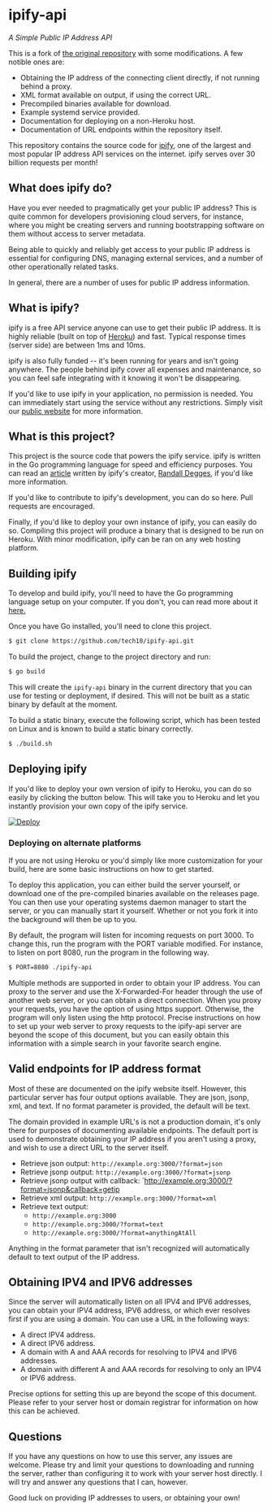# ipify-api

*A Simple Public IP Address API*

This is a fork of [the original repository](https://github.com/rdegges/ipify-api) with some modifications. A few notible ones are:

- Obtaining the IP address of the connecting client directly, if not running behind a proxy.
- XML format available on output, if using the correct URL.
- Precompiled binaries available for download.
- Example systemd service provided.
- Documentation for deploying on a non-Heroku host.
- Documentation of URL endpoints within the repository itself.

This repository contains the source code for [ipify](https://www.ipify.org), one
of the largest and most popular IP address API services on the internet. ipify serves over 30 billion requests per month!


## What does ipify do?

Have you ever needed to pragmatically get your public IP address? This is quite common for developers provisioning cloud servers, for instance, where you might be creating servers and running bootstrapping software on them without access to server metadata.

Being able to quickly and reliably get access to your public IP address is essential for configuring DNS, managing external services, and a number of other operationally related tasks.

In general, there are a number of uses for public IP address information.


## What is ipify?

ipify is a free API service anyone can use to get their public IP address. It is highly reliable (built on top of [Heroku](https://www.heroku.com/)) and fast. Typical response times (server side) are between 1ms and 10ms.

ipify is also fully funded -- it's been running for years and isn't going anywhere. The people behind ipify cover all expenses and maintenance, so you can feel safe integrating with it knowing it won't be disappearing.

If you'd like to use ipify in your application, no permission is needed. You can immediately start using the service without any restrictions. Simply visit our [public website](https://www.ipify.org) for more information.


## What is this project?

This project is the source code that powers the ipify service. ipify is written in the Go programming language for speed and efficiency purposes. You can read an [article](https://www.rdegges.com/2018/to-30-billion-and-beyond/) written by ipify's creator, [Randall Degges](https://twitter.com/rdegges), if you'd like more information.

If you'd like to contribute to ipify's development, you can do so here. Pull requests are encouraged.

Finally, if you'd like to deploy your own instance of ipify, you can easily do so. Compiling this project will produce a binary that is designed to be run on Heroku. With minor modification, ipify can be ran on any web hosting platform.


## Building ipify

To develop and build ipify, you'll need to have the Go programming language setup on your computer. If you don't, you can read more about it [here.](https://golang.org/)

Once you have Go installed, you'll need to clone this project.

```bash
$ git clone https://github.com/tech10/ipify-api.git
```

To build the project, change to the project directory and run:

```bash
$ go build
```

This will create the `ipify-api` binary in the current directory that you can use for testing or deployment, if desired. This will not be built as a static binary by default at the moment.

To build a static binary, execute the following script, which has been tested on Linux and is known to build a static binary correctly.

```bash
$ ./build.sh
```


## Deploying ipify

If you'd like to deploy your own version of ipify to Heroku, you can do so easily by clicking the button below. This will take you to Heroku and let you instantly provision your own copy of the ipify service.

[![Deploy](https://www.herokucdn.com/deploy/button.svg)](https://heroku.com/deploy)


### Deploying on alternate platforms

If you are not using Heroku or you'd simply like more customization for your build, here are some basic instructions on how to get started.

To deploy this application, you can either build the server yourself, or download one of the pre-compiled binaries available on the releases page. You can then use your operating systems daemon manager to start the server, or you can manually start it yourself. Whether or not you fork it into the background will then be up to you.

By default, the program will listen for incoming requests on port 3000. To change this, run the program with the PORT variable modified. For instance, to listen on port 8080, run the program in the following way.

```bash
$ PORT=8080 ./ipify-api
```

Multiple methods are supported in order to obtain your IP address. You can proxy to the server and use the X-Forwarded-For header through the use of another web server, or you can obtain a direct connection. When you proxy your requests, you have the option of using https support. Otherwise, the program will only listen using the http protocol. Precise instructions on how to set up your web server to proxy requests to the ipify-api server are beyond the scope of this document, but you can easily obtain this information with a simple search in your favorite search engine.

## Valid endpoints for IP address format

Most of these are documented on the ipify website itself. However, this particular server has four output options available. They are json, jsonp, xml, and text. If no format parameter is provided, the default will be text.

The domain provided in example URL's is not a production domain, it's only there for purposes of documenting available endpoints. The default port is used to demonstrate obtaining your IP address if you aren't using a proxy, and wish to use a direct URL to the server itself.

- Retrieve json output: `http://example.org:3000/?format=json`
- Retrieve jsonp output: `http://example.org:3000/?format=jsonp`
- Retrieve jsonp output with callback: `http://example.org:3000/?format=jsonp&callback=getip
- Retrieve xml output: `http://example.org:3000/?format=xml`
- Retrieve text output:
    - `http://example.org:3000`
    - `http://example.org:3000/?format=text`
    - `http://example.org:3000/?format=anythingAtAll`

Anything in the format parameter that isn't recognized will automatically default to text output of the IP address.


## Obtaining IPV4 and IPV6 addresses

Since the server will automatically listen on all IPV4 and IPV6 addresses, you can obtain your IPV4 address, IPV6 address, or which ever resolves first if you are using a domain. You can use a URL in the following ways:

- A direct IPV4 address.
- A direct IPV6 address.
- A domain with A and AAA records for resolving to IPV4 and IPV6 addresses.
- A domain with different A and AAA records for resolving to only an IPV4 or IPV6 address.

Precise options for setting this up are beyond the scope of this document. Please refer to your server host or domain registrar for information on how this can be achieved.


## Questions

If you have any questions on how to use this server, any issues are welcome. Please try and limit your questions to downloading and running the server, rather than configuring it to work with your server host directly. I will try and answer any questions that I can, however.

Good luck on providing IP addresses to users, or obtaining your own!
